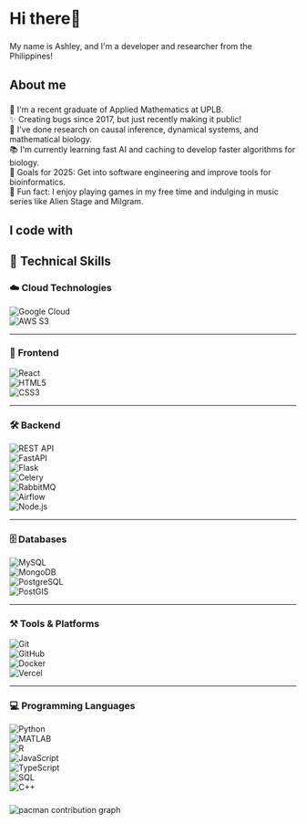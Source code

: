 <h1 align="left">Hi there👋 </h1>

###

<p align="left">My name is Ashley, and I'm a developer and researcher from the Philippines!</p>

###

<h2 align="left">About me</h2>

###

<p align="left">📖 I'm a recent graduate of Applied Mathematics at UPLB.<br>✨ Creating bugs since 2017, but just recently making it public!<br>🧐 I've done research on causal inference, dynamical systems, and mathematical biology.<br>📚 I'm currently learning fast AI and caching to develop faster algorithms for biology.<br>🎯 Goals for 2025: Get into software engineering and improve tools for bioinformatics.<br>🎲 Fun fact: I enjoy playing games in my free time and indulging in music series like Alien Stage and Milgram.</p>

###

<h2 align="left">I code with</h2>

###

## 🚀 Technical Skills  

### ☁️ **Cloud Technologies**  
![Google Cloud](https://img.shields.io/badge/Google_Cloud-4285F4?style=for-the-badge&logo=google-cloud&logoColor=white)  
![AWS S3](https://img.shields.io/badge/AWS_S3-232F3E?style=for-the-badge&logo=amazon-aws&logoColor=white)  

---

### 🎨 **Frontend**  
![React](https://img.shields.io/badge/React-20232A?style=for-the-badge&logo=react&logoColor=61DAFB)  
![HTML5](https://img.shields.io/badge/HTML5-E34F26?style=for-the-badge&logo=html5&logoColor=white)  
![CSS3](https://img.shields.io/badge/CSS3-1572B6?style=for-the-badge&logo=css3&logoColor=white)  

---

### 🛠️ **Backend**  
![REST API](https://img.shields.io/badge/REST%20API-FF6F00?style=for-the-badge&logo=api&logoColor=white)  
![FastAPI](https://img.shields.io/badge/FastAPI-009688?style=for-the-badge&logo=fastapi&logoColor=white)  
![Flask](https://img.shields.io/badge/Flask-000000?style=for-the-badge&logo=flask&logoColor=white)  
![Celery](https://img.shields.io/badge/Celery-37814A?style=for-the-badge&logo=celery&logoColor=white)  
![RabbitMQ](https://img.shields.io/badge/RabbitMQ-FF6600?style=for-the-badge&logo=rabbitmq&logoColor=white)  
![Airflow](https://img.shields.io/badge/Apache%20Airflow-017CEE?style=for-the-badge&logo=apache-airflow&logoColor=white)  
![Node.js](https://img.shields.io/badge/Node.js-339933?style=for-the-badge&logo=nodedotjs&logoColor=white)  

---

### 🗄️ **Databases**  
![MySQL](https://img.shields.io/badge/MySQL-4479A1?style=for-the-badge&logo=mysql&logoColor=white)  
![MongoDB](https://img.shields.io/badge/MongoDB-47A248?style=for-the-badge&logo=mongodb&logoColor=white)  
![PostgreSQL](https://img.shields.io/badge/PostgreSQL-336791?style=for-the-badge&logo=postgresql&logoColor=white)  
![PostGIS](https://img.shields.io/badge/PostGIS-0064a5?style=for-the-badge&logo=postgis&logoColor=white)  

---

### ⚒️ **Tools & Platforms**  
![Git](https://img.shields.io/badge/Git-F05032?style=for-the-badge&logo=git&logoColor=white)  
![GitHub](https://img.shields.io/badge/GitHub-181717?style=for-the-badge&logo=github&logoColor=white)  
![Docker](https://img.shields.io/badge/Docker-2496ED?style=for-the-badge&logo=docker&logoColor=white)  
![Vercel](https://img.shields.io/badge/Vercel-000000?style=for-the-badge&logo=vercel&logoColor=white)  

---

### 💻 **Programming Languages**  
![Python](https://img.shields.io/badge/Python-3776AB?style=for-the-badge&logo=python&logoColor=white)  
![MATLAB](https://img.shields.io/badge/MATLAB-0076A8?style=for-the-badge&logo=mathworks&logoColor=white)  
![R](https://img.shields.io/badge/R-276DC3?style=for-the-badge&logo=r&logoColor=white)  
![JavaScript](https://img.shields.io/badge/JavaScript-F7DF1E?style=for-the-badge&logo=javascript&logoColor=black)  
![TypeScript](https://img.shields.io/badge/TypeScript-3178C6?style=for-the-badge&logo=typescript&logoColor=white)  
![SQL](https://img.shields.io/badge/SQL-4479A1?style=for-the-badge&logo=sqlite&logoColor=white)  
![C++](https://img.shields.io/badge/C++-00599C?style=for-the-badge&logo=c%2b%2b&logoColor=white) 

###

<picture>
  <source media="(prefers-color-scheme: dark)" srcset="https://raw.githubusercontent.com/allawas117/allawas117/output/pacman-contribution-graph-dark.svg">
  <source media="(prefers-color-scheme: light)" srcset="https://raw.githubusercontent.com/allawas117/allawas117/output/pacman-contribution-graph.svg">
  <img alt="pacman contribution graph" src="https://raw.githubusercontent.com/allawas117/allawas117/output/pacman-contribution-graph.svg">
</picture>

###
